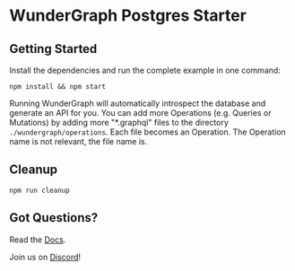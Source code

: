 # WunderGraph Postgres Starter

## Getting Started

Install the dependencies and run the complete example in one command:

```shell
npm install && npm start
```

Running WunderGraph will automatically introspect the database and generate an API for you.
You can add more Operations (e.g. Queries or Mutations) by adding more "\*.graphql" files to the directory `./wundergraph/operations`.
Each file becomes an Operation. The Operation name is not relevant, the file name is.

## Cleanup

```shell
npm run cleanup
```

## Got Questions?

Read the [Docs](https://wundergraph.com/docs).

Join us on [Discord](https://wundergraph.com/discord)!
